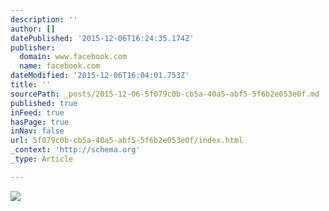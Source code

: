 ```yaml
---
description: ''
author: []
datePublished: '2015-12-06T16:24:35.174Z'
publisher:
  domain: www.facebook.com
  name: facebook.com
dateModified: '2015-12-06T16:04:01.753Z'
title: ''
sourcePath: _posts/2015-12-06-5f079c0b-cb5a-40a5-abf5-5f6b2e053e0f.md
published: true
inFeed: true
hasPage: true
inNav: false
url: 5f079c0b-cb5a-40a5-abf5-5f6b2e053e0f/index.html
_context: 'http://schema.org'
_type: Article

---
```

![](https://scontent-arn2-1.xx.fbcdn.net/hphotos-prn2/v/t1.0-9/526987_263141697138243_1043811603_n.jpg?oh=dddf128306c981aa7cebc15cba267c8e&oe=56EB5A85)